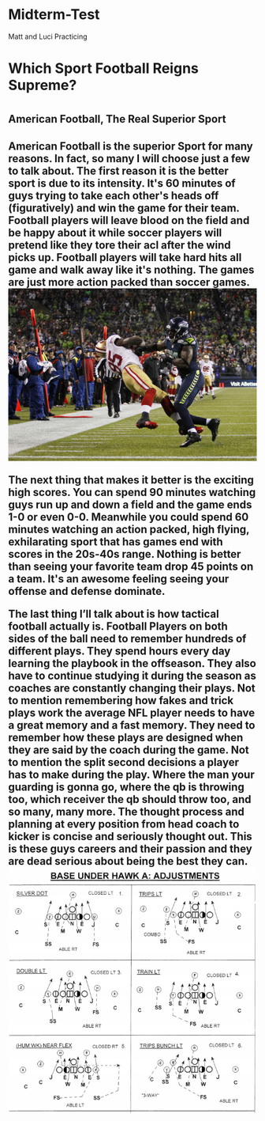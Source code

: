# Midterm-Test
Matt and Luci Practicing

<h1>Which Sport Football Reigns Supreme?<h1>

<h2>American Football, The Real Superior Sport<h2>

American Football is the superior Sport for many reasons. In fact, so many I will choose just a few to talk about. The first reason it is the better sport is due to its intensity. It's 60 minutes of guys trying to take each other's heads off (figuratively) and win the game for their team. Football players will leave blood on the field and be happy about it while soccer players will pretend like they tore their acl after the wind picks up. Football players will take hard hits all game and walk away like it's nothing. The games are just more action packed than soccer games. 
<img src="./images/Kam_Chancellor_Hit.jpg"/>

The next thing that makes it better is the exciting high scores. You can spend 90 minutes watching guys run up and down a field and the game ends 1-0 or even 0-0. Meanwhile you could spend 60 minutes watching an action packed, high flying, exhilarating sport that has games end with scores in the 20s-40s range. Nothing is better than seeing your favorite team drop 45 points on a team. It's an awesome feeling seeing your offense and defense dominate.

The last thing I’ll talk about is how tactical football actually is. Football Players on both sides of the ball need to remember hundreds of different plays. They spend hours every day learning the playbook in the offseason. They also have to continue studying it during the season as coaches are constantly changing their plays. Not to mention remembering how fakes and trick plays work the average NFL player needs to have a great memory and a fast memory. They need to remember how these plays are designed when they are said by the coach during the game. Not to mention the split second decisions a player has to make during the play. Where the man your guarding is gonna go, where the qb is throwing too, which receiver the qb should throw too, and so many, many more. The thought process and planning at every position from head coach to kicker is concise and seriously thought out. This is these guys careers and their passion and they are dead serious about being the best they can.
<img src="./images/NFL_Plays.jpg"/>
